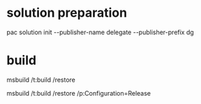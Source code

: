 # solution preparation

pac solution init --publisher-name delegate --publisher-prefix dg

<ItemGroup>
    <ProjectReference Include="..\timeline.pcfproj" />
</ItemGroup>

# build

msbuild /t:build /restore

msbuild /t:build /restore /p:Configuration=Release
